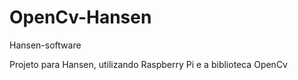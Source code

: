 # OpenCv-Hansen
Hansen-software

Projeto para Hansen, utilizando Raspberry Pi e a biblioteca OpenCv
